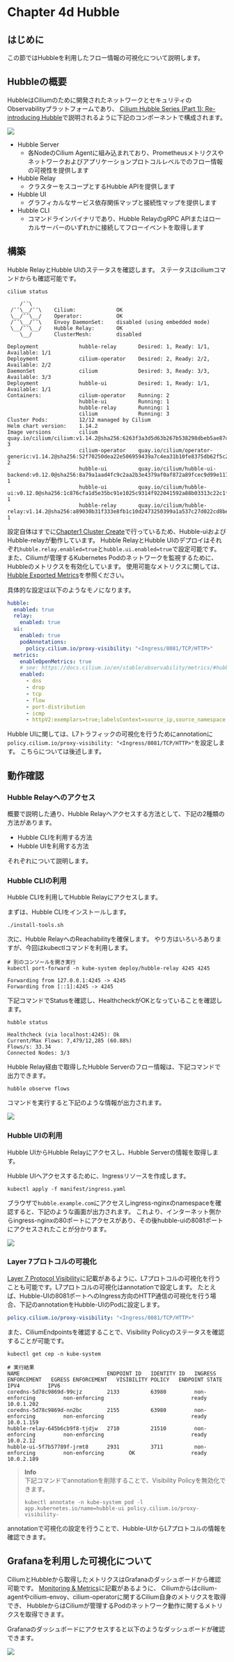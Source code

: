 # Chapter 4d Hubble

## はじめに

この節ではHubbleを利用したフロー情報の可視化について説明します。

## Hubbleの概要

HubbleはCiliumのために開発されたネットワークとセキュリティのObservabilityプラットフォームであり、
[Cilium Hubble Series (Part 1): Re-introducing Hubble](https://isovalent.com/blog/post/hubble-series-re-introducing-hubble/)で説明されるように下記のコンポーネントで構成されます。

![](image/ch05_hubble-components_01.png)

- Hubble Server
  - 各NodeのCilium Agentに組み込まれており、Prometheusメトリクスやネットワークおよびアプリケーションプロトコルレベルでのフロー情報の可視性を提供します
- Hubble Relay
  - クラスターをスコープとするHubble APIを提供します
- Hubble UI
  - グラフィカルなサービス依存関係マップと接続性マップを提供します
- Hubble CLI
  - コマンドラインバイナリであり、Hubble RelayのgRPC APIまたはローカルサーバーのいずれかに接続してフローイベントを取得します


## 構築

Hubble RelayとHubble UIのステータスを確認します。
ステータスはciliumコマンドからも確認可能です。

```shell
cilium status
```

```shell
    /¯¯\
 /¯¯\__/¯¯\    Cilium:             OK
 \__/¯¯\__/    Operator:           OK
 /¯¯\__/¯¯\    Envoy DaemonSet:    disabled (using embedded mode)
 \__/¯¯\__/    Hubble Relay:       OK
    \__/       ClusterMesh:        disabled

Deployment             hubble-relay       Desired: 1, Ready: 1/1, Available: 1/1
Deployment             cilium-operator    Desired: 2, Ready: 2/2, Available: 2/2
DaemonSet              cilium             Desired: 3, Ready: 3/3, Available: 3/3
Deployment             hubble-ui          Desired: 1, Ready: 1/1, Available: 1/1
Containers:            cilium-operator    Running: 2
                       hubble-ui          Running: 1
                       hubble-relay       Running: 1
                       cilium             Running: 3
Cluster Pods:          12/12 managed by Cilium
Helm chart version:    1.14.2
Image versions         cilium             quay.io/cilium/cilium:v1.14.2@sha256:6263f3a3d5d63b267b538298dbeb5ae87da3efacf09a2c620446c873ba807d35: 3
                       cilium-operator    quay.io/cilium/operator-generic:v1.14.2@sha256:52f70250dea22e506959439a7c4ea31b10fe8375db62f5c27ab746e3a2af866d: 2
                       hubble-ui          quay.io/cilium/hubble-ui-backend:v0.12.0@sha256:8a79a1aad4fc9c2aa2b3e4379af0af872a89fcec9d99e117188190671c66fc2e: 1
                       hubble-ui          quay.io/cilium/hubble-ui:v0.12.0@sha256:1c876cfa1d5e35bc91e1025c9314f922041592a88b03313c22c1f97a5d2ba88f: 1
                       hubble-relay       quay.io/cilium/hubble-relay:v1.14.2@sha256:a89030b31f333e8fb1c10d2473250399a1a537c27d022cd8becc1a65d1bef1d6: 1
```

設定自体はすでに[Chapter1 Cluster Create](./../chapter01_cluster-create)で行っているため、Hubble-uiおよびHubble-relayが動作しています。
Hubble RelayとHubble UIのデプロイはそれぞれ`hubble.relay.enabled=true`と`hubble.ui.enabled=true`で設定可能です。
また、Ciliumが管理するKubernetes Podのネットワークを監視するために、Hubbleのメトリクスを有効化しています。
使用可能なメトリクスに関しては、[Hubble Exported Metrics](https://docs.cilium.io/en/stable/observability/metrics/#hubble-exported-metrics)を参照ください。

具体的な設定は以下のようなモノになります。

```yaml
hubble:
  enabled: true
  relay:
    enabled: true
  ui:
    enabled: true
    podAnnotations:
      policy.cilium.io/proxy-visibility: "<Ingress/8081/TCP/HTTP>"
  metrics:
    enableOpenMetrics: true
    # see: https://docs.cilium.io/en/stable/observability/metrics/#hubble-metrics
    enabled:
      - dns
      - drop
      - tcp
      - flow
      - port-distribution
      - icmp
      - httpV2:exemplars=true;labelsContext=source_ip,source_namespace,source_workload,destination_ip,destination_namespace,destination_workload,traffic_direction
```

Hubble UIに関しては、L7トラフィックの可視化を行うためにannotationに`policy.cilium.io/proxy-visibility: "<Ingress/8081/TCP/HTTP>"`を設定します。
こちらについては後述します。

## 動作確認

### Hubble Relayへのアクセス

概要で説明した通り、Hubble Relayへアクセスする方法として、下記の2種類の方法があります。

- Hubble CLIを利用する方法
- Hubble UIを利用する方法

それぞれについて説明します。

### Hubble CLIの利用

Hubble CLIを利用してHubble Relayにアクセスします。

まずは、Hubble CLIをインストールします。

```shell
./install-tools.sh
```

次に、Hubble RelayへのReachabilityを確保します。
やり方はいろいろありますが、今回はkubectlコマンドを利用します。

```shell
# 別のコンソールを開き実行
kubectl port-forward -n kube-system deploy/hubble-relay 4245 4245
```
```shell
Forwarding from 127.0.0.1:4245 -> 4245
Forwarding from [::1]:4245 -> 4245
```

下記コマンドでStatusを確認し、HealthcheckがOKとなっていることを確認します。

```shell
hubble status
```
```shell
Healthcheck (via localhost:4245): Ok
Current/Max Flows: 7,479/12,285 (60.88%)
Flows/s: 33.34
Connected Nodes: 3/3
```

Hubble Relay経由で取得したHubble Serverのフロー情報は、下記コマンドで出力できます。

```shell
hubble observe flows
```

コマンドを実行すると下記のような情報が出力されます。

![](./image/ch05_hubble-observe-flows_01.png)

### Hubble UIの利用

Hubble UIからHubble Relayにアクセスし、Hubble Serverの情報を取得します。

Hubble UIへアクセスするために、Ingressリソースを作成します。

```shell
kubectl apply -f manifest/ingress.yaml
```

ブラウザで`hubble.example.com`にアクセスしingress-nginxのnamespaceを確認すると、下記のような画面が出力されます。
これより、インターネット側からingress-nginxの80ポートにアクセスがあり、その後hubble-uiの8081ポートにアクセスされたことが分かります。

![](./image/ch05_hubble-ui_01.png)

### Layer 7プロトコルの可視化

[Layer 7 Protocol Visibility](https://docs.cilium.io/en/latest/observability/visibility/#layer-7-protocol-visibility)に記載があるように、L7プロトコルの可視化を行うことも可能です。L7プロトコルの可視化はannotationで設定します。
たとえば、Hubble-UIの8081ポートへのIngress方向のHTTP通信の可視化を行う場合、下記のannotationをHubble-UIのPodに設定します。

```yaml
policy.cilium.io/proxy-visibility: "<Ingress/8081/TCP/HTTP>"
```

また、CiliumEndpointsを確認することで、Visibility Policyのステータスを確認することが可能です。

```shell
kubectl get cep -n kube-system
```
```shell
# 実行結果
NAME                            ENDPOINT ID   IDENTITY ID   INGRESS ENFORCEMENT   EGRESS ENFORCEMENT   VISIBILITY POLICY   ENDPOINT STATE   IPV4         IPV6
coredns-5d78c9869d-99cjz        2133          63980         non-enforcing         non-enforcing                            ready            10.0.1.202
coredns-5d78c9869d-nn2bc        2155          63980         non-enforcing         non-enforcing                            ready            10.0.1.159
hubble-relay-645b6cb9f8-tjdjw   2710          21510         non-enforcing         non-enforcing                            ready            10.0.2.12
hubble-ui-5f7b57789f-jrmt8      2931          3711          non-enforcing         non-enforcing        OK                  ready            10.0.2.189
```

> **Info**  
> 下記コマンドでannotationを削除することで、Visibility Policyを無効化できます。
> ```
> kubectl annotate -n kube-system pod -l app.kubernetes.io/name=hubble-ui policy.cilium.io/proxy-visibility-
> ```

annotationで可視化の設定を行うことで、Hubble-UIからL7プロトコルの情報を確認できます。

## Grafanaを利用した可視化について

CiliumとHubbleから取得したメトリクスはGrafanaのダッシュボードから確認可能です。
[Monitoring & Metrics](https://docs.cilium.io/en/stable/observability/metrics/)に記載があるように、
Ciliumからはcilium-agentやcilium-envoy、cilium-operatorに関するCilium自身のメトリクスを取得でき、
HubbleからはCiliumが管理するPodのネットワーク動作に関するメトリクスを取得できます。

Grafanaのダッシュボードにアクセスすると以下のようなダッシュボードが確認できます。

![](./image/ch05_hubble-grafana_01.png)
